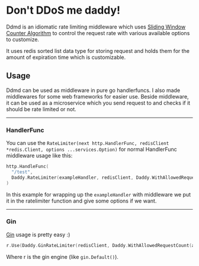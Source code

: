 # Don't DDoS me daddy!

Ddmd is an idiomatic rate limiting middleware which uses [Sliding Window Counter Algorithm](https://medium.com/@avocadi/rate-limiter-sliding-window-counter-7ec08dbe21d6) to control the request rate with various available options to customize.

It uses redis sorted list data type for storing request and holds them for the amount of expiration time which is customizable.

## Usage
Ddmd can be used as middleware in pure go handlerfuncs. I also made middlewares for some web frameworks for easier use. Beside middleware, it can be used as a microservice which you send request to and checks if it should be rate limited or not.

---

### HandlerFunc
You can use the `RateLimiter(next http.HandlerFunc, redisClient *redis.Client, options ...services.Option)` for normal HandlerFunc middleware usage like this:
```Go
http.HandleFunc(
  "/test", 
  Daddy.RateLimiter(exampleHandler, redisClient, Daddy.WithAllowedRequestCount(allowedRequestCount)),
)
```

In this example for wrapping up the `exampleHandler` with middleware we put it in the ratelimiter function and give some options if we want.

---

### Gin
[Gin](https://github.com/gin-gonic/gin) usage is pretty easy :)
```Go
r.Use(Daddy.GinRateLimiter(redisClient, Daddy.WithAllowedRequestCount(allowedRequestCount)))
```
Where r is the gin engine (like `gin.Default()`).

